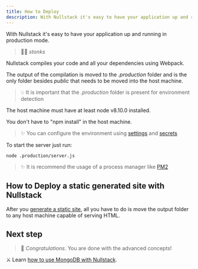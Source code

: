 ```yaml
---
title: How to Deploy
description: With Nullstack it's easy to have your application up and running in production mode
---
```


With Nullstack it's easy to have your application up and running in production mode.

> 🐱‍💻 *stonks*

Nullstack compiles your code and all your dependencies using Webpack.

The output of the compilation is moved to the *.production* folder and is the only folder besides *public* that needs to be moved into the host machine.

> 💡 It is important that the *.production* folder is present for environment detection

The host machine must have at least node v8.10.0 installed. 

You don't have to "npm install" in the host machine.

> ✨ You can configure the environment using [settings](/context-settings) and [secrets](/context-secrets)

To start the server just run:

```sh
node .production/server.js
```

> ✨ It is recommend the usage of a process manager like [PM2](https://pm2.keymetrics.io)

## How to Deploy a static generated site with Nullstack

After you [generate a static site](/static-site-generation), all you have to do is move the output folder to any host machine capable of serving HTML.

## Next step

> 🎉 *Congratulations*. You are done with the advanced concepts!

⚔ Learn [how to use MongoDB with Nullstack](/how-to-use-mongodb-with-nullstack).